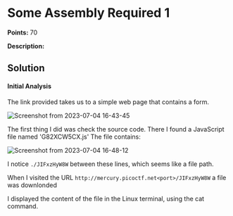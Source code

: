 # Some Assembly Required 1


**Points:** 70 

**Description:** 




## Solution 


#### Initial Analysis

The link provided takes us to a simple web page that contains a form.

![Screenshot from 2023-07-04 16-43-45](https://github.com/HelsNetwork/CTF-writeups/assets/87879515/71e3cabe-21c3-422f-bb1a-ae13aa735436)

The first thing I did was check the source code. There I found a JavaScript file named 'G82XCW5CX.js' The file contains: 

![Screenshot from 2023-07-04 16-48-12](https://github.com/HelsNetwork/CTF-writeups/assets/87879515/f659707b-9252-490e-b624-a0f66a6bc30e)
 
 I notice `./JIFxzHyW8W` between these lines, which seems like a file path. 

When I visited the URL `http://mercury.picoctf.net<port>/JIFxzHyW8W` a file was downlonded 

I displayed the content of the file in the Linux terminal, using the cat command.
